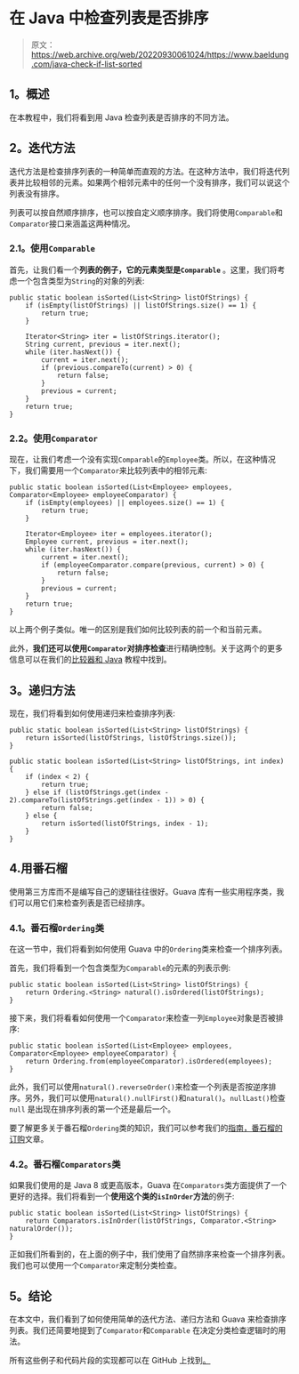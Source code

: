 # 在 Java 中检查列表是否排序

> 原文：<https://web.archive.org/web/20220930061024/https://www.baeldung.com/java-check-if-list-sorted>

## 1。概述

在本教程中，我们将看到用 Java 检查列表是否排序的不同方法。

## 2。迭代方法

迭代方法是检查排序列表的一种简单而直观的方法。在这种方法中，我们将迭代列表并比较相邻的元素。如果两个相邻元素中的任何一个没有排序，我们可以说这个列表没有排序。

列表可以按自然顺序排序，也可以按自定义顺序排序。我们将使用`Comparable`和`Comparator`接口来涵盖这两种情况。

### 2.1。使用`Comparable`

首先，让我们看一个**列表的例子，它的元素类型是`Comparable`** 。这里，我们将考虑一个包含类型为`String`的对象的列表:

```
public static boolean isSorted(List<String> listOfStrings) {
    if (isEmpty(listOfStrings) || listOfStrings.size() == 1) {
        return true;
    }

    Iterator<String> iter = listOfStrings.iterator();
    String current, previous = iter.next();
    while (iter.hasNext()) {
        current = iter.next();
        if (previous.compareTo(current) > 0) {
            return false;
        }
        previous = current;
    }
    return true;
}
```

### 2.2。使用`Comparator`

现在，让我们考虑一个没有实现`Comparable`的`Employee`类。所以，在这种情况下，我们需要用一个`Comparator`来比较列表中的相邻元素:

```
public static boolean isSorted(List<Employee> employees, Comparator<Employee> employeeComparator) {
    if (isEmpty(employees) || employees.size() == 1) {
        return true;
    }

    Iterator<Employee> iter = employees.iterator();
    Employee current, previous = iter.next();
    while (iter.hasNext()) {
        current = iter.next();
        if (employeeComparator.compare(previous, current) > 0) {
            return false;
        }
        previous = current;
    }
    return true;
}
```

以上两个例子类似。唯一的区别是我们如何比较列表的前一个和当前元素。

此外，**我们还可以使用`Comparator`对排序检查**进行精确控制。关于这两个的更多信息可以在我们的[比较器和 Java](/web/20221206015113/https://www.baeldung.com/java-comparator-comparable) 教程中找到。

## 3。递归方法

现在，我们将看到如何使用递归来检查排序列表:

```
public static boolean isSorted(List<String> listOfStrings) {
    return isSorted(listOfStrings, listOfStrings.size());
}

public static boolean isSorted(List<String> listOfStrings, int index) {
    if (index < 2) {
        return true;
    } else if (listOfStrings.get(index - 2).compareTo(listOfStrings.get(index - 1)) > 0) {
        return false;
    } else {
        return isSorted(listOfStrings, index - 1);
    }
}
```

## 4.用番石榴

使用第三方库而不是编写自己的逻辑往往很好。Guava 库有一些实用程序类，我们可以用它们来检查列表是否已经排序。

### 4.1。番石榴`Ordering`类

在这一节中，我们将看到如何使用 Guava 中的`Ordering`类来检查一个排序列表。

首先，我们将看到一个包含类型为`Comparable`的元素的列表示例:

```
public static boolean isSorted(List<String> listOfStrings) {
    return Ordering.<String> natural().isOrdered(listOfStrings);
}
```

接下来，我们将看看如何使用一个`Comparator`来检查一列`Employee`对象是否被排序:

```
public static boolean isSorted(List<Employee> employees, Comparator<Employee> employeeComparator) {
    return Ordering.from(employeeComparator).isOrdered(employees);
}
```

此外，我们可以使用`natural().reverseOrder()`来检查一个列表是否按逆序排序。另外，我们可以使用`natural().nullFirst()`和`natural()`。`nullLast()`检查`null` 是出现在排序列表的第一个还是最后一个。

要了解更多关于番石榴`Ordering`类的知识，我们可以参考我们的[指南，番石榴的订购](/web/20221206015113/https://www.baeldung.com/guava-ordering)文章。

### 4.2。番石榴`Comparators`类

如果我们使用的是 Java 8 或更高版本，Guava 在`Comparators`类方面提供了一个更好的选择。我们将看到一个**使用这个类的`isInOrder`方法**的例子:

```
public static boolean isSorted(List<String> listOfStrings) {
    return Comparators.isInOrder(listOfStrings, Comparator.<String> naturalOrder());
}
```

正如我们所看到的，在上面的例子中，我们使用了自然排序来检查一个排序列表。我们也可以使用一个`Comparator`来定制分类检查。

## 5。结论

在本文中，我们看到了如何使用简单的迭代方法、递归方法和 Guava 来检查排序列表。我们还简要地提到了`Comparator`和`Comparable` 在决定分类检查逻辑时的用法。

所有这些例子和代码片段的实现都可以在 GitHub 上找到[。](https://web.archive.org/web/20221206015113/https://github.com/eugenp/tutorials/tree/master/algorithms-modules/algorithms-miscellaneous-3)